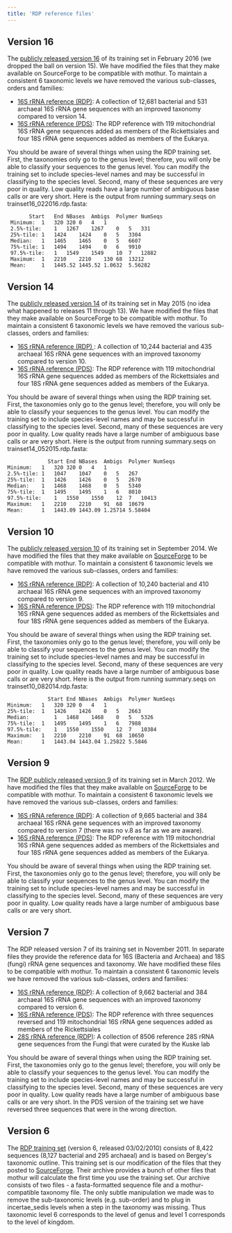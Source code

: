 ```yaml
---
title: 'RDP reference files'
---
```

## Version 16

The [publicly released version
16](https://rdp.cme.msu.edu/misc/rel10info.jsp) of its training set in
February 2016 (we dropped the ball on version 15). We have modified the
files that they make available on SourceForge to be compatible with
mothur. To maintain a consistent 6 taxonomic levels we have removed the
various sub-classes, orders and families:

-   [ 16S rRNA reference
    (RDP)](https://mothur.s3.us-east-2.amazonaws.com/wiki/trainset16_022016.rdp.tgz): A collection of
    12,681 bacterial and 531 archaeal 16S rRNA gene sequences with an
    improved taxonomy compared to version 14.
-   [ 16S rRNA reference
    (PDS)](https://mothur.s3.us-east-2.amazonaws.com/wiki/trainset16_022016.pds.tgz): The RDP
    reference with 119 mitochondrial 16S rRNA gene sequences added as
    members of the Rickettsiales and four 18S rRNA gene sequences added
    as members of the Eukarya.

You should be aware of several things when using the RDP training set.
First, the taxonomies only go to the genus level; therefore, you will
only be able to classify your sequences to the genus level. You can
modify the training set to include species-level names and may be
successful in classifying to the species level. Second, many of these
sequences are very poor in quality. Low quality reads have a large
number of ambiguous base calls or are very short. Here is the output
from running summary.seqs on trainset16\_022016.rdp.fasta:

           Start   End NBases  Ambigs  Polymer NumSeqs
     Minimum:  1   320 320 0   4   1
     2.5%-tile:    1   1267    1267    0   5   331
     25%-tile: 1   1424    1424    0   5   3304
     Median:   1   1465    1465    0   5   6607
     75%-tile: 1   1494    1494    0   6   9910
     97.5%-tile:   1   1549    1549    10  7   12882
     Maximum:  1   2210    2210    130 68  13212
     Mean:     1   1445.52 1445.52 1.0632  5.56282

## Version 14

The [publicly released version
14](https://rdp.cme.msu.edu/misc/rel10info.jsp) of its training set in
May 2015 (no idea what happened to releases 11 through 13). We have
modified the files that they make available on SourceForge to be
compatible with mothur. To maintain a consistent 6 taxonomic levels we
have removed the various sub-classes, orders and families:

-   [ 16S rRNA reference (RDP)
    ](https://mothur.s3.us-east-2.amazonaws.com/wiki/trainset14_032015.rdp.tgz): A collection of
    10,244 bacterial and 435 archaeal 16S rRNA gene sequences with an
    improved taxonomy compared to version 10.
-   [ 16S rRNA reference
    (PDS)](https://mothur.s3.us-east-2.amazonaws.com/wiki/trainset14_032015.pds.tgz): The RDP
    reference with 119 mitochondrial 16S rRNA gene sequences added as
    members of the Rickettsiales and four 18S rRNA gene sequences added
    as members of the Eukarya.

You should be aware of several things when using the RDP training set.
First, the taxonomies only go to the genus level; therefore, you will
only be able to classify your sequences to the genus level. You can
modify the training set to include species-level names and may be
successful in classifying to the species level. Second, many of these
sequences are very poor in quality. Low quality reads have a large
number of ambiguous base calls or are very short. Here is the output
from running summary.seqs on trainset14\_052015.rdp.fasta:

                 Start End NBases  Ambigs  Polymer NumSeqs
    Minimum:   1   320 320 0   4   1
    2.5%-tile: 1   1047    1047    0   5   267
    25%-tile:  1   1426    1426    0   5   2670
    Median:    1   1468    1468    0   5   5340
    75%-tile:  1   1495    1495    1   6   8010
    97.5%-tile:    1   1550    1550    12  7   10413
    Maximum:   1   2210    2210    91  68  10679
    Mean:      1   1443.09 1443.09 1.25714 5.58404

## Version 10

The [publicly released version
10](https://rdp.cme.msu.edu/misc/rel10info.jsp) of its training set in
September 2014. We have modified the files that they make available on
[SourceForge](https://sourceforge.net/projects/rdp-classifier/files/RDP_Classifier_TrainingData/)
to be compatible with mothur. To maintain a consistent 6 taxonomic
levels we have removed the various sub-classes, orders and families:

-   [16S rRNA reference
    (RDP)](https://mothur.org/w/images/b/b5/Trainset10_082014.rdp.tgz): A
    collection of 10,240 bacterial and 410 archaeal 16S rRNA gene
    sequences with an improved taxonomy compared to version 9.
-   [16S rRNA reference
    (PDS)](https://mothur.org/w/images/2/24/Trainset10_082014.pds.tgz):
    The RDP reference with 119 mitochondrial 16S rRNA gene sequences
    added as members of the Rickettsiales and four 18S rRNA gene
    sequences added as members of the Eukarya.

You should be aware of several things when using the RDP training set.
First, the taxonomies only go to the genus level; therefore, you will
only be able to classify your sequences to the genus level. You can
modify the training set to include species-level names and may be
successful in classifying to the species level. Second, many of these
sequences are very poor in quality. Low quality reads have a large
number of ambiguous base calls or are very short. Here is the output
from running summary.seqs on trainset10\_082014.rdp.fasta:

                 Start End NBases  Ambigs  Polymer NumSeqs
    Minimum:   1   320 320 0   4   1
    25%-tile:  1   1426    1426    0   5   2663
    Median:        1   1468    1468    0   5   5326
    75%-tile:  1   1495    1495    1   6   7988
    97.5%-tile:    1   1550    1550    12  7   10384
    Maximum:   1   2210    2210    91  68  10650
    Mean:      1   1443.04 1443.04 1.25822 5.5846  

## Version 9

The [RDP publicly released version
9](https://rdp.cme.msu.edu/misc/rel10info.jsp#taxonomy) of its training
set in March 2012. We have modified the files that they make available
on
[SourceForge](https://sourceforge.net/projects/rdp-classifier/files/RDP_Classifier_TrainingData/)
to be compatible with mothur. To maintain a consistent 6 taxonomic
levels we have removed the various sub-classes, orders and families:

-   [ 16S rRNA reference
    (RDP)](https://mothur.s3.us-east-2.amazonaws.com/wiki/trainset9_032012.rdp.zip): A collection of
    9,665 bacterial and 384 archaeal 16S rRNA gene sequences with an
    improved taxonomy compared to version 7 (there was no v.8 as far as
    we are aware).
-   [ 16S rRNA reference
    (PDS)](https://mothur.s3.us-east-2.amazonaws.com/wiki/trainset9_032012.pds.zip): The RDP reference
    with 119 mitochondrial 16S rRNA gene sequences added as members of
    the Rickettsiales and four 18S rRNA gene sequences added as members
    of the Eukarya.

You should be aware of several things when using the RDP training set.
First, the taxonomies only go to the genus level; therefore, you will
only be able to classify your sequences to the genus level. You can
modify the training set to include species-level names and may be
successful in classifying to the species level. Second, many of these
sequences are very poor in quality. Low quality reads have a large
number of ambiguous base calls or are very short.

## Version 7

The RDP released version 7 of its training set in November 2011. In
separate files they provide the reference data for 16S (Bacteria and
Archaea) and 18S (fungi) rRNA gene sequences and taxonomy. We have
modified these files to be compatible with mothur. To maintain a
consistent 6 taxonomic levels we have removed the various sub-classes,
orders and families:

-   [ 16S rRNA reference
    (RDP)](https://mothur.s3.us-east-2.amazonaws.com/wiki/trainset7_112011.rdp.zip): A collection of
    9,662 bacterial and 384 archaeal 16S rRNA gene sequences with an
    improved taxonomy compared to version 6.
-   [ 16S rRNA reference
    (PDS)](https://mothur.s3.us-east-2.amazonaws.com/wiki/trainset7_112011.pds.zip): The RDP reference
    with three sequences reversed and 119 mitochondrial 16S rRNA gene
    sequences added as members of the Rickettsiales
-   [ 28S rRNA reference (RDP)](https://mothur.s3.us-east-2.amazonaws.com/wiki/fungilsu_train_v7.zip):
    A collection of 8506 reference 28S rRNA gene sequences from the
    Fungi that were curated by the Kuske lab

You should be aware of several things when using the RDP training set.
First, the taxonomies only go to the genus level; therefore, you will
only be able to classify your sequences to the genus level. You can
modify the training set to include species-level names and may be
successful in classifying to the species level. Second, many of these
sequences are very poor in quality. Low quality reads have a large
number of ambiguous base calls or are very short. In the PDS version of
the training set we have reversed three sequences that were in the wrong
direction.

## Version 6

The [ RDP training set](https://mothur.s3.us-east-2.amazonaws.com/wiki/rdptrainingset.zip) (version 6,
released 03/02/2010) consists of 8,422 sequences (8,127 bacterial and
295 archaeal) and is based on Bergey\'s taxonomic outline. This training
set is our modification of the files that they posted to
[SourceForge](https://sourceforge.net/projects/rdp-classifier/). Their
archive provides a bunch of other files that mothur will calculate the
first time you use the training set. Our archive consists of two files -
a fasta-formatted sequence file and a mothur-compatible taxonomy file.
The only subtle manipulation we made was to remove the sub-taxonomic
levels (e.g. sub-order) and to plug in incertae\_sedis levels when a
step in the taxonomy was missing. Thus taxonomic level 6 corresponds to
the level of genus and level 1 corresponds to the level of kingdom.
